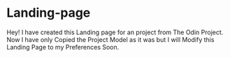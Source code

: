 # Landing-page
Hey! I have created this Landing page for an project from The Odin Project.
Now I have only Copied the Project Model as it was but I will Modify this Landing Page to my Preferences Soon.
